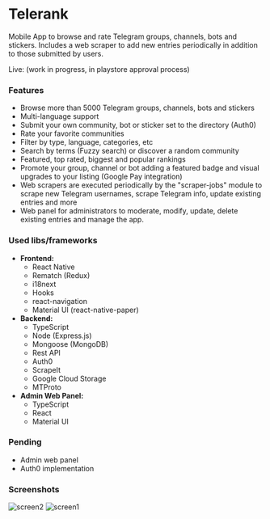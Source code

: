# Telerank
Mobile App to browse and rate Telegram groups, channels, bots and stickers. Includes a web scraper to add new entries periodically in addition to those submitted by users.

Live: (work in progress, in playstore approval process)

### Features
- Browse more than 5000 Telegram groups, channels, bots and stickers
- Multi-language support
- Submit your own community, bot or sticker set to the directory (Auth0)
- Rate your favorite communities
- Filter by type, language, categories, etc
- Search by terms (Fuzzy search) or discover a random community
- Featured, top rated, biggest and popular rankings
- Promote your group, channel or bot adding a featured badge and visual upgrades to your listing (Google Pay integration)
- Web scrapers are executed periodically by the "scraper-jobs" module to scrape new Telegram usernames, scrape Telegram info, update existing entries and more
- Web panel for administrators to moderate, modify, update, delete existing entries and manage the app.

### Used libs/frameworks
- **Frontend:**
  - React Native 
  - Rematch (Redux) 
  - i18next
  - Hooks
  - react-navigation
  - Material UI (react-native-paper)
- **Backend:** 
  - TypeScript
  - Node (Express.js)
  - Mongoose (MongoDB)
  - Rest API
  - Auth0
  - ScrapeIt
  - Google Cloud Storage
  - MTProto
- **Admin Web Panel:** 
  - TypeScript
  - React
  - Material UI

### Pending
- Admin web panel
- Auth0 implementation

### Screenshots

![screen2](https://user-images.githubusercontent.com/23263273/115783986-eb695180-a393-11eb-9dd0-dd9a3a951972.png)
![screen1](https://user-images.githubusercontent.com/23263273/115783980-ea382480-a393-11eb-856a-918305a48315.png)

